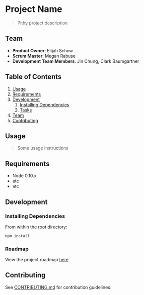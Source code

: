 # Project Name

> Pithy project description

## Team

  - __Product Owner__: Elijah Schow
  - __Scrum Master__: Megan Rabuse
  - __Development Team Members__: Jin Chung, Clark Baumgartner

## Table of Contents

1. [Usage](#Usage)
1. [Requirements](#requirements)
1. [Development](#development)
    1. [Installing Dependencies](#installing-dependencies)
    1. [Tasks](#tasks)
1. [Team](#team)
1. [Contributing](#contributing)

## Usage

> Some usage instructions

## Requirements

- Node 0.10.x
- etc
- etc

## Development

### Installing Dependencies

From within the root directory:

```sh
npm install
```

### Roadmap

View the project roadmap [here](LINK_TO_PROJECT_ISSUES)


## Contributing

See [CONTRIBUTING.md](CONTRIBUTING.md) for contribution guidelines.
